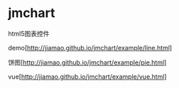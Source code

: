 jmchart
=======

html5图表控件

demo[http://jiamao.github.io/jmchart/example/line.html]

饼图[http://jiamao.github.io/jmchart/example/pie.html]

vue[http://jiamao.github.io/jmchart/example/vue.html]
